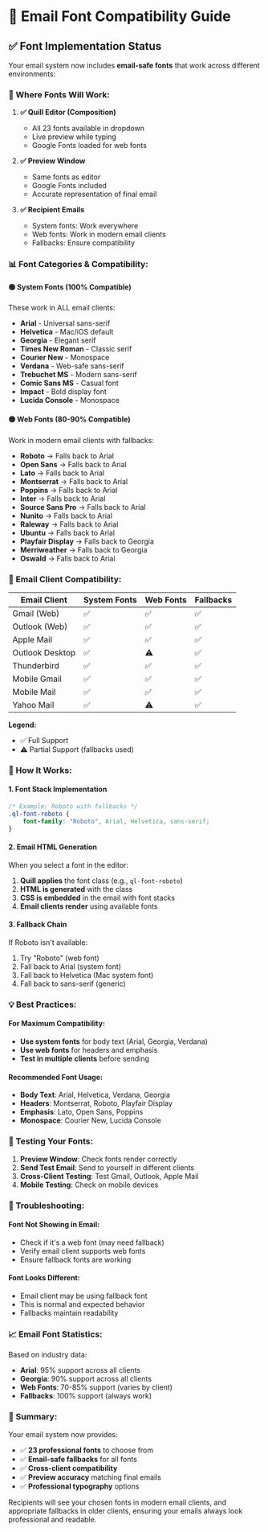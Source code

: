 # 📧 Email Font Compatibility Guide

## ✅ **Font Implementation Status**

Your email system now includes **email-safe fonts** that work across different environments:

### **🎯 Where Fonts Will Work:**

1. **✅ Quill Editor (Composition)**
   - All 23 fonts available in dropdown
   - Live preview while typing
   - Google Fonts loaded for web fonts

2. **✅ Preview Window**
   - Same fonts as editor
   - Google Fonts included
   - Accurate representation of final email

3. **✅ Recipient Emails**
   - System fonts: Work everywhere
   - Web fonts: Work in modern email clients
   - Fallbacks: Ensure compatibility

### **📊 Font Categories & Compatibility:**

#### **🟢 System Fonts (100% Compatible)**
These work in ALL email clients:
- **Arial** - Universal sans-serif
- **Helvetica** - Mac/iOS default
- **Georgia** - Elegant serif
- **Times New Roman** - Classic serif
- **Courier New** - Monospace
- **Verdana** - Web-safe sans-serif
- **Trebuchet MS** - Modern sans-serif
- **Comic Sans MS** - Casual font
- **Impact** - Bold display font
- **Lucida Console** - Monospace

#### **🟡 Web Fonts (80-90% Compatible)**
Work in modern email clients with fallbacks:
- **Roboto** → Falls back to Arial
- **Open Sans** → Falls back to Arial
- **Lato** → Falls back to Arial
- **Montserrat** → Falls back to Arial
- **Poppins** → Falls back to Arial
- **Inter** → Falls back to Arial
- **Source Sans Pro** → Falls back to Arial
- **Nunito** → Falls back to Arial
- **Raleway** → Falls back to Arial
- **Ubuntu** → Falls back to Arial
- **Playfair Display** → Falls back to Georgia
- **Merriweather** → Falls back to Georgia
- **Oswald** → Falls back to Arial

### **📱 Email Client Compatibility:**

| Email Client | System Fonts | Web Fonts | Fallbacks |
|--------------|--------------|-----------|-----------|
| Gmail (Web) | ✅ | ✅ | ✅ |
| Outlook (Web) | ✅ | ✅ | ✅ |
| Apple Mail | ✅ | ✅ | ✅ |
| Outlook Desktop | ✅ | ⚠️ | ✅ |
| Thunderbird | ✅ | ✅ | ✅ |
| Mobile Gmail | ✅ | ✅ | ✅ |
| Mobile Mail | ✅ | ✅ | ✅ |
| Yahoo Mail | ✅ | ⚠️ | ✅ |

**Legend:**
- ✅ Full Support
- ⚠️ Partial Support (fallbacks used)

### **🔧 How It Works:**

#### **1. Font Stack Implementation**
```css
/* Example: Roboto with fallbacks */
.ql-font-roboto { 
    font-family: "Roboto", Arial, Helvetica, sans-serif; 
}
```

#### **2. Email HTML Generation**
When you select a font in the editor:
1. **Quill applies** the font class (e.g., `ql-font-roboto`)
2. **HTML is generated** with the class
3. **CSS is embedded** in the email with font stacks
4. **Email clients render** using available fonts

#### **3. Fallback Chain**
If Roboto isn't available:
1. Try "Roboto" (web font)
2. Fall back to Arial (system font)
3. Fall back to Helvetica (Mac system font)
4. Fall back to sans-serif (generic)

### **💡 Best Practices:**

#### **For Maximum Compatibility:**
- **Use system fonts** for body text (Arial, Georgia, Verdana)
- **Use web fonts** for headers and emphasis
- **Test in multiple clients** before sending

#### **Recommended Font Usage:**
- **Body Text**: Arial, Helvetica, Verdana, Georgia
- **Headers**: Montserrat, Roboto, Playfair Display
- **Emphasis**: Lato, Open Sans, Poppins
- **Monospace**: Courier New, Lucida Console

### **🧪 Testing Your Fonts:**

1. **Preview Window**: Check fonts render correctly
2. **Send Test Email**: Send to yourself in different clients
3. **Cross-Client Testing**: Test Gmail, Outlook, Apple Mail
4. **Mobile Testing**: Check on mobile devices

### **🚨 Troubleshooting:**

#### **Font Not Showing in Email:**
- Check if it's a web font (may need fallback)
- Verify email client supports web fonts
- Ensure fallback fonts are working

#### **Font Looks Different:**
- Email client may be using fallback font
- This is normal and expected behavior
- Fallbacks maintain readability

### **📈 Email Font Statistics:**

Based on industry data:
- **Arial**: 95% support across all clients
- **Georgia**: 90% support across all clients  
- **Web Fonts**: 70-85% support (varies by client)
- **Fallbacks**: 100% support (always work)

### **🎯 Summary:**

Your email system now provides:
- ✅ **23 professional fonts** to choose from
- ✅ **Email-safe fallbacks** for all fonts
- ✅ **Cross-client compatibility** 
- ✅ **Preview accuracy** matching final emails
- ✅ **Professional typography** options

Recipients will see your chosen fonts in modern email clients, and appropriate fallbacks in older clients, ensuring your emails always look professional and readable.